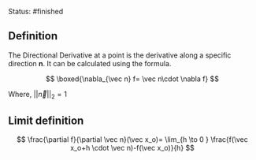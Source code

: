 Status: #finished 
## Definition
The Directional Derivative at a point is the derivative along a specific direction $\mathbf n$. It can be calculated using the formula. 

$$
\boxed{\nabla_{\vec n} f= \vec n\cdot \nabla f}
$$

Where, $||\vec n||_2 =1$
## Limit definition 

$$
\frac{\partial f}{\partial \vec n}(\vec x_o)= \lim_{h \to 0 } \frac{f(\vec x_o+h \cdot \vec n)-f(\vec x_o)}{h}
$$






